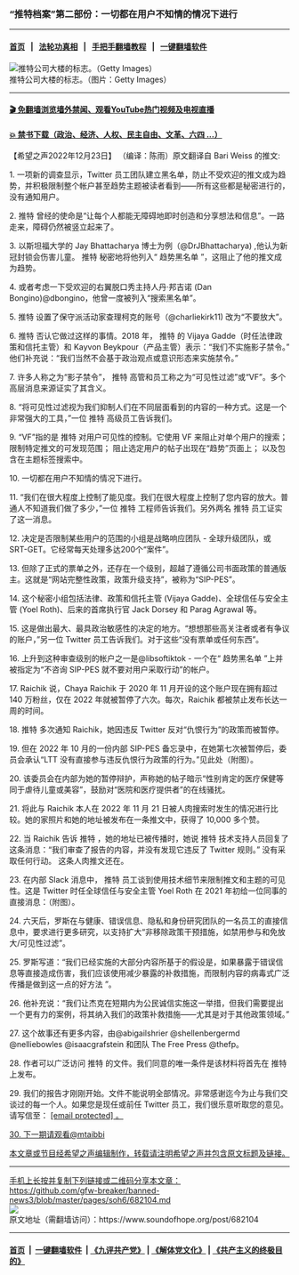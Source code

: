 ### “推特档案”第二部份：一切都在用户不知情的情况下进行
------------------------

#### [首页](https://github.com/gfw-breaker/banned-news3/blob/master/README.md) &nbsp;&nbsp;|&nbsp;&nbsp; [法轮功真相](https://github.com/begood0513/basic/blob/master/README.md)  &nbsp;&nbsp;|&nbsp;&nbsp; [手把手翻墙教程](https://github.com/gfw-breaker/guides/wiki)  &nbsp;&nbsp;|&nbsp;&nbsp; [一键翻墙软件](https://github.com/gfw-breaker/nogfw/blob/master/README.md)  



<div><img alt="推特公司大楼的标志。（Getty Images）" src="https://img.soundofhope.org/2022-11/1668176610101.jpg"/>
<br/><figcaption class="caption">
 推特公司大楼的标志。（图片：Getty Images）
</figcaption></div><hr/>

#### [ 🎬  免翻墙浏览墙外禁闻、观看YouTube热门视频及电视直播](https://github.com/gfw-breaker/HelloWorld)

#### [ 💥  禁书下载（政治、经济、人权、民主自由、文革、六四 ...）](https://github.com/gfw-breaker/books/blob/master/README.md)

<div><div class="Content__Wrapper sc-1bvya0-0 elmmKw article_body" itemprop="articleBody">
 <div id="post_place_1">
 </div>
 <p class="meta-top">
  <span class="meta">
   【希望之声2022年12月23日】
  </span>
  （编译：陈雨）原文翻译自 Bari Weiss 的推文:
  <span lang="EN">
   <o:p>
   </o:p>
  </span>
 </p>
 <p>
  1. 一项新的调查显示，Twitter 员工团队建立黑名单，防止不受欢迎的推文成为趋势，并积极限制整个帐户甚至趋势主题被读者看到——所有这些都是秘密进行的，没有通知用户。
 </p>
 <p>
  2.
  <ok href="/term/1190">
   推特
  </ok>
  曾经的使命是“让每个人都能无障碍地即时创造和分享想法和信息”。一路走来，障碍仍然被竖立起来了。
 </p>
 <p>
  3. 以斯坦福大学的 Jay Bhattacharya 博士为例（@DrJBhattacharya) ,他认为新冠封锁会伤害儿童。
  <ok href="/term/1190">
   推特
  </ok>
  秘密地将他列入“
  <ok href="/term/821340">
   趋势黑名单
  </ok>
  ”，这阻止了他的推文成为趋势。
 </p>
 <p>
  4. 或者考虑一下受欢迎的右翼脱口秀主持人丹·邦吉诺 (Dan Bongino)@dbongino，他曾一度被列入“搜索黑名单”。
 </p>
 <p>
  5.
  <ok href="/term/1190">
   推特
  </ok>
  设置了保守派活动家查理柯克的账号（@charliekirk11) 改为“不要放大”。
 </p>
 <p>
  6.
  <ok href="/term/1190">
   推特
  </ok>
  否认它做过这样的事情。2018 年，
  <ok href="/term/1190">
   推特
  </ok>
  的 Vijaya Gadde（时任法律政策和信托主管）和 Kayvon Beykpour（产品主管）表示：“我们不实施影子禁令。” 他们补充说：“我们当然不会基于政治观点或意识形态来实施禁令。”
 </p>
 <p>
  7. 许多人称之为“影子禁令”，
  <ok href="/term/1190">
   推特
  </ok>
  高管和员工称之为“可见性过滤”或“VF”。多个高层消息来源证实了其含义。
 </p>
 <p>
  8. “将可见性过滤视为我们抑制人们在不同层面看到的内容的一种方式。这是一个非常强大的工具，”一位
  <ok href="/term/1190">
   推特
  </ok>
  高级员工告诉我们。
 </p>
 <p>
  9. “VF”指的是
  <ok href="/term/1190">
   推特
  </ok>
  对用户可见性的控制。它使用 VF 来阻止对单个用户的搜索； 限制特定推文的可发现范围； 阻止选定用户的帖子出现在“趋势”页面上； 以及包含在主题标签搜索中。
 </p>
 <p>
  10. 一切都在用户不知情的情况下进行。
 </p>
 <p>
  11. “我们在很大程度上控制了能见度。我们在很大程度上控制了您内容的放大。普通人不知道我们做了多少，”一位
  <ok href="/term/1190">
   推特
  </ok>
  工程师告诉我们。另外两名
  <ok href="/term/1190">
   推特
  </ok>
  员工证实了这一消息。
 </p>
 <p>
  12. 决定是否限制某些用户的范围的小组是战略响应团队 - 全球升级团队，或 SRT-GET。它经常每天处理多达200个“案件”。
 </p>
 <p>
  13. 但除了正式的票单之外，还存在一个级别，超越了遵循公司书面政策的普通版主。这就是“网站完整性政策，政策升级支持”，被称为“SIP-PES”。
 </p>
 <p>
  14. 这个秘密小组包括法律、政策和信托主管 (Vijaya Gadde)、全球信任与安全主管 (Yoel Roth)、后来的首席执行官 Jack Dorsey 和 Parag Agrawal 等。
 </p>
 <p>
  15. 这是做出最大、最具政治敏感性的决定的地方。“想想那些高关注者或者有争议的账户，”另一位 Twitter 员工告诉我们。对于这些“没有票单或任何东西”。
 </p>
 <p>
  16. 上升到这种审查级别的帐户之一是@libsoftiktok - 一个在“
  <ok href="/term/821340">
   趋势黑名单
  </ok>
  ”上并被指定为“不咨询 SIP-PES 就不要对用户采取行动”的帐户。
 </p>
 <p>
  17. Raichik 说，Chaya Raichik 于 2020 年 11 月开设的这个账户现在拥有超过 140 万粉丝，仅在 2022 年就被暂停了六次。每次，Raichik 都被禁止发布长达一周的时间。
 </p>
 <p>
  18.
  <ok href="/term/1190">
   推特
  </ok>
  多次通知 Raichik，她因违反 Twitter 反对“仇恨行为”的政策而被暂停。
 </p>
 <p>
  19. 但在 2022 年 10 月的一份内部 SIP-PES 备忘录中，在她第七次被暂停后，委员会承认“LTT 没有直接参与违反仇恨行为政策的行为。”见此处（附图）。
 </p>
 <p>
  20. 该委员会在内部为她的暂停辩护，声称她的帖子暗示“性别肯定的医疗保健等同于虐待儿童或美容”，鼓励对“医院和医疗提供者”的在线骚扰。
 </p>
 <p>
  21. 将此与 Raichik 本人在 2022 年 11 月 21 日被人肉搜索时发生的情况进行比较。她的家照片和她的地址被发布在一条推文中，获得了 10,000 多个赞。
 </p>
 <p>
  22. 当 Raichik 告诉
  <ok href="/term/1190">
   推特
  </ok>
  ，她的地址已被传播时，她说
  <ok href="/term/1190">
   推特
  </ok>
  技术支持人员回复了这条消息：“我们审查了报告的内容，并没有发现它违反了 Twitter 规则。” 没有采取任何行动。 这条人肉推文还在。
 </p>
 <p>
  23. 在内部 Slack 消息中，
  <ok href="/term/1190">
   推特
  </ok>
  员工谈到使用技术细节来限制推文和主题的可见性。这是 Twitter 时任全球信任与安全主管 Yoel Roth 在 2021 年初给一位同事的直接消息：（附图）。
 </p>
 <p>
  24. 六天后，罗斯在与健康、错误信息、隐私和身份研究团队的一名员工的直接信息中，要求进行更多研究，以支持扩大“非移除政策干预措施，如禁用参与和免放大/可见性过滤”。
 </p>
 <p>
  25. 罗斯写道：“我们已经实施的大部分内容所基于的假设是，如果暴露于错误信息等直接造成伤害，我们应该使用减少暴露的补救措施，而限制内容的病毒式广泛传播是做到这一点的好方法 ”。
 </p>
 <p>
  26. 他补充说：“我们让杰克在短期内为公民诚信实施这一举措，但我们需要提出一个更有力的案例，将其纳入我们的政策补救措施——尤其是对于其他政策领域。”
 </p>
 <p>
  27. 这个故事还有更多内容，由@abigailshrier @shellenbergermd @nelliebowles @isaacgrafstein 和团队 The Free Press @thefp。
 </p>
 <p>
  28. 作者可以广泛访问
  <ok href="/term/1190">
   推特
  </ok>
  的文件。我们同意的唯一条件是该材料将首先在
  <ok href="/term/1190">
   推特
  </ok>
  上发布。
 </p>
 <p>
  29. 我们的报告才刚刚开始。文件不能说明全部情况。非常感谢迄今为止与我们交谈过的每一个人。如果您是现任或前任 Twitter 员工，我们很乐意听取您的意见。 请写信至：
  <a data-cfemail="e195889192a19589848791cf828e8c" href="/cdn-cgi/l/email-protection">
   [email protected]
  </ok>
  。
 </p>
 <p>
  30. 下一期请观看@mtaibbi
 </p>
 <p class="meta-btm">
  本文章或节目经希望之声编辑制作，转载请注明希望之声并包含原文标题及链接。
 </p>
</div>
</div>
<hr/>
手机上长按并复制下列链接或二维码分享本文章：<br/>
https://github.com/gfw-breaker/banned-news3/blob/master/pages/soh6/682104.md <br/>
<a href='https://github.com/gfw-breaker/banned-news3/blob/master/pages/soh6/682104.md'><img src='https://github.com/gfw-breaker/banned-news3/blob/master/pages/soh6/682104.md.png'/></a> <br/>
原文地址（需翻墙访问）：https://www.soundofhope.org/post/682104


------------------------
#### [首页](https://github.com/gfw-breaker/banned-news3/blob/master/README.md) &nbsp;|&nbsp; [一键翻墙软件](https://github.com/gfw-breaker/nogfw/blob/master/README.md) &nbsp;| [《九评共产党》](https://github.com/gfw-breaker/9ping.md/blob/master/README.md#九评之一评共产党是什么) | [《解体党文化》](https://github.com/gfw-breaker/jtdwh.md/blob/master/README.md) | [《共产主义的终极目的》](https://github.com/gfw-breaker/gczydzjmd.md/blob/master/README.md)


<img src='http://gfw-breaker.win/banned-news3/pages/soh6/682104.md' width='0px' height='0px'/>